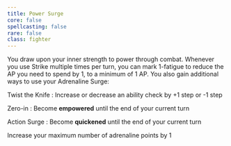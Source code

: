 ```yaml
---
title: Power Surge
core: false
spellcasting: false
rare: false
class: fighter
---
```

You draw upon your inner strength to power through combat. Whenever you use Strike multiple times per turn, you can mark 1-fatigue to reduce the AP you need to spend by 1, to a minimum of 1 AP. You also gain additional ways to use your Adrenaline Surge:

Twist the Knife
: Increase or decrease an ability check by +1 step or -1 step

Zero-in
: Become **empowered** until the end of your current turn

Action Surge
: Become **quickened** until the end of your current turn

Increase your maximum number of adrenaline points by 1
